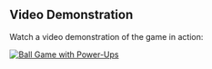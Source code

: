 ## Video Demonstration

Watch a video demonstration of the game in action:

[![Ball Game with Power-Ups](https://img.youtube.com/vi/cUUq7uNp32M/0.jpg)](https://www.youtube.com/watch?v=cUUq7uNp32M)